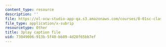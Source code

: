 ```yaml
---
content_type: resource
description: ''
file: https://ol-ocw-studio-app-qa.s3.amazonaws.com/courses/8-01sc-classical-mechanics-fall-2016/73049006913b5f40bb894d28f65bb7ef_NCCzjtqZ28M.vtt
file_type: application/x-subrip
resourcetype: Other
title: 3play caption file
uid: 73049006-913b-5f40-bb89-4d28f65bb7ef
---
```

